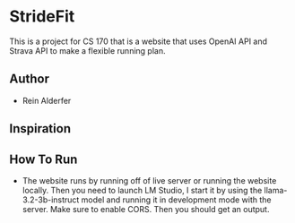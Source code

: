 # StrideFit
This is a project for CS 170 that is a website that uses OpenAI API and Strava API to make a flexible running plan.

## Author
-   Rein Alderfer

## Inspiration


## How To Run
-   The website runs by running off of live server or running the website locally. Then you need to launch LM Studio, I start it by using the llama-3.2-3b-instruct model and running it in development mode with the server. Make sure to enable CORS. Then you should get an output.
